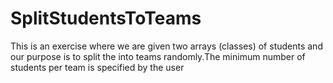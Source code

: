 # SplitStudentsToTeams
This is an exercise where we are given two arrays (classes) of students and our purpose is to split the into teams randomly.The minimum number of students per team is specified by the user 
